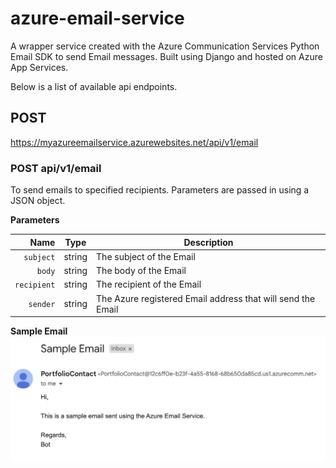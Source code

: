 # azure-email-service
A wrapper service created with the Azure Communication Services Python Email SDK to send Email messages. Built using Django and hosted on Azure App Services.

Below is a list of available api endpoints.

## POST
https://myazureemailservice.azurewebsites.net/api/v1/email

### POST api/v1/email
To send emails to specified recipients. Parameters are passed in using a JSON object.

**Parameters**

|          Name | Type   | Description                                                                                                                                                           |
| -------------:|:-------:| --------------------------------------------------------------------------------------------------------------------------------------------------------------------- |
|     `subject` | string  | The subject of the Email                                                       |
|     `body` | string  | The body of the Email
|     `recipient` | string  | The recipient of the Email
|     `sender` | string  | The Azure registered Email address that will send the Email

**Sample Email**
![Sample Email](SampleEmail.png)
